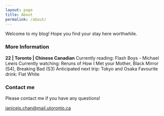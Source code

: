```yaml
---
layout: page
title: About
permalink: /about/
---
```


Welcome to my blog! Hope you find your stay here worthwhile.

### More Information

**22 | Toronto | Chinese Canadian**
Currently reading: Flash Boys - Michael Lewis
Currently watching: Reruns of How I Met your Mother, Black Mirror (S4), Breaking Bad (S3)
Anticipated next trip: Tokyo and Osaka
Favourite drink: Flat White

### Contact me

Please contact me if you have any questions!

[janicejs.chan@mail.utoronto.ca](mailto:janicejs.chan@mail.utoronto.ca)